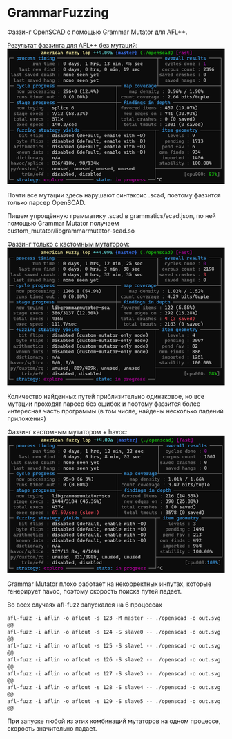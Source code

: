 # GrammarFuzzing

Фаззинг [OpenSCAD](https://github.com/openscad/openscad) с помощью Grammar Mutator для AFL++.

Результат фаззинга для AFL++ без мутаций:
<img src=https://github.com/Parenbz/GrammarFuzzing/blob/main/res/Parallel_without_mutators.png>

Почти все мутации здесь нарушают синтаксис .scad, поэтому фаззится только парсер OpenSCAD.

Пишем упрощённую грамматику .scad в grammatics/scad.json, по ней  помощью Grammar Mutator получаем custom_mutator/libgrammarmutator-scad.so

Фаззинг только с кастомным мутатором:
<img src=https://github.com/Parenbz/GrammarFuzzing/blob/main/res/Parallel_grammar_mutator_only.png>

Количество найденных путей приблизительно одинаковое, но все мутации проходят парсер без ошибок и поэтому фаззится более интересная часть программы (в том числе, найдены несколько падений приложения)

Фаззинг кастомным мутатором + havoc:
<img src=https://github.com/Parenbz/GrammarFuzzing/blob/main/res/Parallel_grammar_havoc.png>

Grammar Mutator плохо работает на некорректных инпутах, которые генерирует havoc, поэтому скорость поиска путей падает.

Во всех случаях afl-fuzz запускался на 6 процессах
```
afl-fuzz -i aflin -o aflout -s 123 -M master -- ./openscad -o out.svg @@
afl-fuzz -i aflin -o aflout -s 124 -S slave0 -- ./openscad -o out.svg @@
afl-fuzz -i aflin -o aflout -s 125 -S slave1 -- ./openscad -o out.svg @@
afl-fuzz -i aflin -o aflout -s 126 -S slave2 -- ./openscad -o out.svg @@
afl-fuzz -i aflin -o aflout -s 127 -S slave3 -- ./openscad -o out.svg @@
afl-fuzz -i aflin -o aflout -s 128 -S slave4 -- ./openscad -o out.svg @@
afl-fuzz -i aflin -o aflout -s 129 -S slave5 -- ./openscad -o out.svg @@
```

При запуске любой из этих комбинаций мутаторов на одном процессе, скорость значительно падает.
